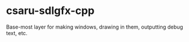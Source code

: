 csaru-sdlgfx-cpp
================

Base-most layer for making windows, drawing in them, outputting debug
text, etc.

